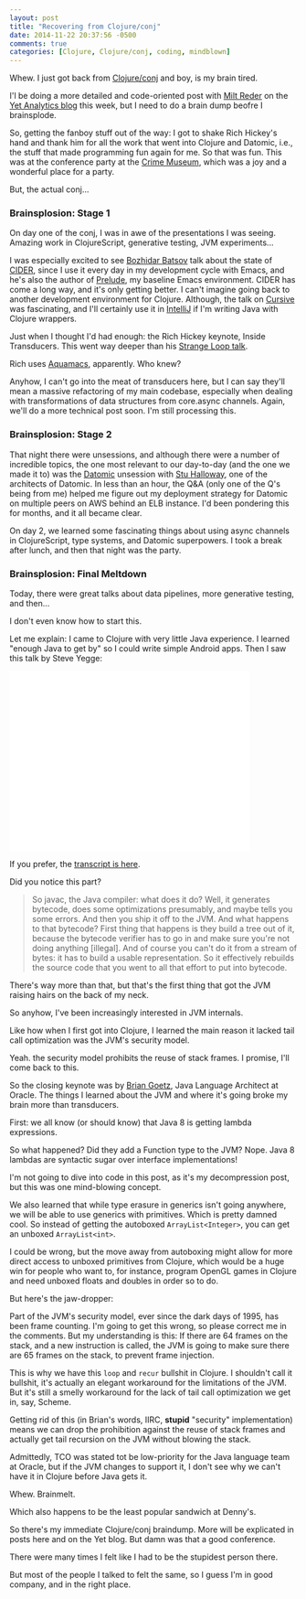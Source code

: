 ```yaml
---
layout: post
title: "Recovering from Clojure/conj"
date: 2014-11-22 20:37:56 -0500
comments: true
categories: [Clojure, Clojure/conj, coding, mindblown]
---
```


Whew. I just got back from [Clojure/conj](http://clojure-conj.org) and boy, is my brain tired.

I'l be doing a more detailed and code-oriented post with [Milt Reder](https://twitter.com/miltreder) on the [Yet Analytics blog](http://yetanalytics.com/blog) this week, but I need to do a brain dump beofre I brainsplode.

So, getting the fanboy stuff out of the way: I got to shake Rich Hickey's hand and thank him for all the work that went into Clojure and Datomic, i.e., the stuff that made programming fun again for me. So that was fun. This was at the conference party at the [Crime Museum](http://www.crimemuseum.org/), which was a joy and a wonderful place for a party.

But, the actual conj...

<!--more-->

### Brainsplosion: Stage 1

On day one of the conj, I was in awe of the presentations I was seeing. Amazing work in ClojureScript, generative testing, JVM experiments...

I was especially excited to see [Bozhidar Batsov](https://twitter.com/bbatsov) talk about the state of [CIDER](https://github.com/clojure-emacs/cider), since I use it every day in my development cycle with Emacs, and he's also the author of [Prelude](https://github.com/bbatsov/prelude), my baseline Emacs environment. CIDER has come a long way, and it's only getting better. I can't imagine going back to another development environment for Clojure. Although, the talk on [Cursive](https://cursiveclojure.com/) was fascinating, and I'll certainly use it in [IntelliJ](https://www.jetbrains.com/idea/) if I'm writing Java with Clojure wrappers.

Just when I thought I'd had enough: the Rich Hickey keynote, Inside Transducers. This went way deeper than his [Strange Loop talk](https://www.youtube.com/watch?v=6mTbuzafcII).

Rich uses [Aquamacs](http://aquamacs.org/), apparently. Who knew?

Anyhow, I can't go into the meat of transducers here, but I can say they'll mean a massive refactoring of my main codebase, especially when dealing with transformations of data structures from core.async channels. Again, we'll do a more technical post soon. I'm still processing this.

### Brainsplosion: Stage 2

That night there were unsessions, and although there were a number of incredible topics, the one most relevant to our day-to-day (and the one we made it to) was the [Datomic](http://www.datomic.com/) unsession with [Stu Halloway](https://twitter.com/stuarthalloway), one of the architects of Datomic. In less than an hour, the Q&A (only one of the Q's being from me) helped me figure out my deployment strategy for Datomic on multiple peers on AWS behind an ELB instance. I'd been pondering this for months, and it all became clear.

On day 2, we learned some fascinating things about using async channels in ClojureScript, type systems, and Datomic superpowers. I took a break after lunch, and then that night was the party.


### Brainsplosion: Final Meltdown

Today, there were great talks about data pipelines, more generative testing, and then...

I don't even know how to start this.

Let me explain: I came to Clojure with very little Java experience. I learned "enough Java to get by" so I could write simple Android apps. Then I saw this talk by Steve Yegge:

<iframe width="420" height="315" src="//www.youtube.com/embed/tz-Bb-D6teE" frameborder="0" allowfullscreen></iframe>

If you prefer, the [transcript is here](http://steve-yegge.blogspot.com/2008/05/dynamic-languages-strike-back.html).

Did you notice this part?

> So javac, the Java compiler: what does it do? Well, it generates bytecode, does some optimizations presumably, and maybe tells you some errors. And then you ship it off to the JVM. And what happens to that bytecode? First thing that happens is they build a tree out of it, because the bytecode verifier has to go in and make sure you're not doing anything [illegal]. And of course you can't do it from a stream of bytes: it has to build a usable representation. So it effectively rebuilds the source code that you went to all that effort to put into bytecode.

There's way more than that, but that's the first thing that got the JVM raising hairs on the back of my neck.

So anyhow, I've been increasingly interested in JVM internals.

Like how when I first got into Clojure, I learned the main reason it lacked tail call optimization was the JVM's security model.

Yeah. the security model prohibits the reuse of stack frames. I promise, I'll come back to this.


So the closing keynote was by [Brian Goetz](https://twitter.com/briangoetz), Java Language Architect at Oracle. The things I learned about the JVM and where it's going broke my brain more than transducers.

First: we all know (or should know) that Java 8 is getting lambda expressions.

So what happened? Did they add a Function type to the JVM? Nope. Java 8 lambdas are syntactic sugar over interface implementations!

I'm not going to dive into code in this post, as it's my decompression post, but this was one mind-blowing concept.

We also learned that while type erasure in generics isn't going anywhere, we will be able to use generics with primitives. Which is pretty damned cool. So instead of getting the autoboxed `ArrayList<Integer>`, you can get an unboxed `ArrayList<int>`.

I could be wrong, but the move away from autoboxing might allow for more direct access to unboxed primitives from Clojure, which would be a huge win for people who want to, for instance, program OpenGL games in Clojure and need unboxed floats and doubles in order so to do.

But here's the jaw-dropper:

Part of the JVM's security model, ever since the dark days of 1995, has been frame counting. I'm going to get this wrong, so please correct me in the comments. But my understanding is this: If there are 64 frames on the stack, and a new instruction is called, the JVM is going to make sure there are 65 frames on the stack, to prevent frame injection.

This is why we have this `loop` and `recur` bullshit in Clojure. I shouldn't call it bullshit, it's actually an elegant workaround for the limitations of the JVM. But it's still a smelly workaround for the lack of tail call optimization we get in, say, Scheme.

Getting rid of this (in Brian's words, IIRC, **stupid** "security" implementation) means we can drop the prohibition against the reuse of stack frames and actually get tail recursion on the JVM without blowing the stack.

Admittedly, TCO was stated tot be low-priority for the Java language team at Oracle, but if the JVM changes to support it, I don't see why we can't have it in Clojure before Java gets it.

Whew. Brainmelt.

Which also happens to be the least popular sandwich at Denny's.

So there's my immediate Clojure/conj braindump. More will be explicated in posts here and on the Yet blog. But damn was that a good conference.

There were many times I felt like I had to be the stupidest person there.

But most of the people I talked to felt the same, so I guess I'm in good company, and in the right place.
